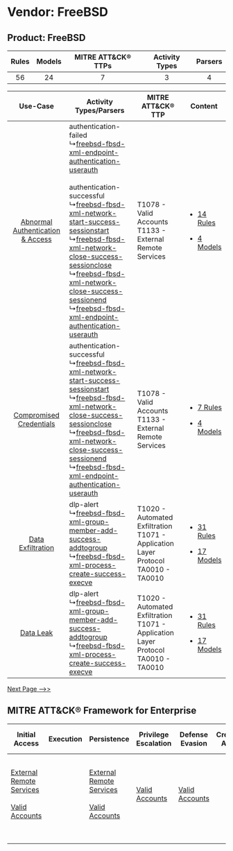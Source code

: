 Vendor: FreeBSD
===============
Product: FreeBSD
----------------
| Rules | Models | MITRE ATT&CK® TTPs | Activity Types | Parsers |
|:-----:|:------:|:------------------:|:--------------:|:-------:|
|  56   |   24   |         7          |       3        |    4    |

|    Use-Case    | Activity Types/Parsers    | MITRE ATT&CK® TTP    | Content    |
|:----:| ---- | ---- | ---- |
| [Abnormal Authentication & Access](../../../UseCases/uc_abnormal_authentication_&_access.md) |  authentication-failed<br> ↳[freebsd-fbsd-xml-endpoint-authentication-userauth](Ps/pC_freebsdfbsdxmlendpointauthenticationuserauth.md)<br><br> authentication-successful<br> ↳[freebsd-fbsd-xml-network-start-success-sessionstart](Ps/pC_freebsdfbsdxmlnetworkstartsuccesssessionstart.md)<br> ↳[freebsd-fbsd-xml-network-close-success-sessionclose](Ps/pC_freebsdfbsdxmlnetworkclosesuccesssessionclose.md)<br> ↳[freebsd-fbsd-xml-network-close-success-sessionend](Ps/pC_freebsdfbsdxmlnetworkclosesuccesssessionend.md)<br> ↳[freebsd-fbsd-xml-endpoint-authentication-userauth](Ps/pC_freebsdfbsdxmlendpointauthenticationuserauth.md)<br> | T1078 - Valid Accounts<br>T1133 - External Remote Services<br>    | [<ul><li>14 Rules</li></ul><ul><li>4 Models</li></ul>](RM/r_m_freebsd_freebsd_Abnormal_Authentication_&_Access.md) |
|          [Compromised Credentials](../../../UseCases/uc_compromised_credentials.md)          |  authentication-successful<br> ↳[freebsd-fbsd-xml-network-start-success-sessionstart](Ps/pC_freebsdfbsdxmlnetworkstartsuccesssessionstart.md)<br> ↳[freebsd-fbsd-xml-network-close-success-sessionclose](Ps/pC_freebsdfbsdxmlnetworkclosesuccesssessionclose.md)<br> ↳[freebsd-fbsd-xml-network-close-success-sessionend](Ps/pC_freebsdfbsdxmlnetworkclosesuccesssessionend.md)<br> ↳[freebsd-fbsd-xml-endpoint-authentication-userauth](Ps/pC_freebsdfbsdxmlendpointauthenticationuserauth.md)<br>    | T1078 - Valid Accounts<br>T1133 - External Remote Services<br>    | [<ul><li>7 Rules</li></ul><ul><li>4 Models</li></ul>](RM/r_m_freebsd_freebsd_Compromised_Credentials.md)    |
|    [Data Exfiltration](../../../UseCases/uc_data_exfiltration.md)    |  dlp-alert<br> ↳[freebsd-fbsd-xml-group-member-add-success-addtogroup](Ps/pC_freebsdfbsdxmlgroupmemberaddsuccessaddtogroup.md)<br> ↳[freebsd-fbsd-xml-process-create-success-execve](Ps/pC_freebsdfbsdxmlprocesscreatesuccessexecve.md)<br>    | T1020 - Automated Exfiltration<br>T1071 - Application Layer Protocol<br>TA0010 - TA0010<br> | [<ul><li>31 Rules</li></ul><ul><li>17 Models</li></ul>](RM/r_m_freebsd_freebsd_Data_Exfiltration.md)    |
|    [Data Leak](../../../UseCases/uc_data_leak.md)    |  dlp-alert<br> ↳[freebsd-fbsd-xml-group-member-add-success-addtogroup](Ps/pC_freebsdfbsdxmlgroupmemberaddsuccessaddtogroup.md)<br> ↳[freebsd-fbsd-xml-process-create-success-execve](Ps/pC_freebsdfbsdxmlprocesscreatesuccessexecve.md)<br>    | T1020 - Automated Exfiltration<br>T1071 - Application Layer Protocol<br>TA0010 - TA0010<br> | [<ul><li>31 Rules</li></ul><ul><li>17 Models</li></ul>](RM/r_m_freebsd_freebsd_Data_Leak.md)    |
[Next Page -->>](2_ds_freebsd_freebsd.md)

MITRE ATT&CK® Framework for Enterprise
--------------------------------------
| Initial Access                                                                                                                                   | Execution | Persistence                                                                                                                                      | Privilege Escalation                                                | Defense Evasion                                                     | Credential Access | Discovery | Lateral Movement | Collection | Command and Control                                                                                                                                                                                                      | Exfiltration                                                                | Impact |
| ------------------------------------------------------------------------------------------------------------------------------------------------ | --------- | ------------------------------------------------------------------------------------------------------------------------------------------------ | ------------------------------------------------------------------- | ------------------------------------------------------------------- | ----------------- | --------- | ---------------- | ---------- | ------------------------------------------------------------------------------------------------------------------------------------------------------------------------------------------------------------------------ | --------------------------------------------------------------------------- | ------ |
| [External Remote Services](https://attack.mitre.org/techniques/T1133)<br><br>[Valid Accounts](https://attack.mitre.org/techniques/T1078)<br><br> |           | [External Remote Services](https://attack.mitre.org/techniques/T1133)<br><br>[Valid Accounts](https://attack.mitre.org/techniques/T1078)<br><br> | [Valid Accounts](https://attack.mitre.org/techniques/T1078)<br><br> | [Valid Accounts](https://attack.mitre.org/techniques/T1078)<br><br> |                   |           |                  |            | [Proxy: Multi-hop Proxy](https://attack.mitre.org/techniques/T1090/003)<br><br>[Application Layer Protocol](https://attack.mitre.org/techniques/T1071)<br><br>[Proxy](https://attack.mitre.org/techniques/T1090)<br><br> | [Automated Exfiltration](https://attack.mitre.org/techniques/T1020)<br><br> |        |